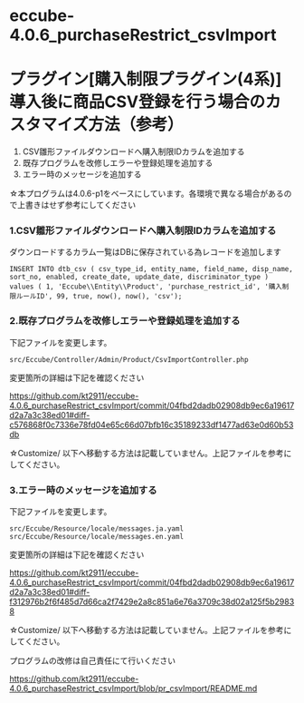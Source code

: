 # eccube-4.0.6_purchaseRestrict_csvImport

# プラグイン[購入制限プラグイン(4系)]導入後に商品CSV登録を行う場合のカスタマイズ方法（参考）
1. CSV雛形ファイルダウンロードへ購入制限IDカラムを追加する
2. 既存プログラムを改修しエラーや登録処理を追加する
3. エラー時のメッセージを追加する

☆本プログラムは4.0.6-p1をベースにしています。各環境で異なる場合があるので上書きはせず参考にしてください


### 1.CSV雛形ファイルダウンロードへ購入制限IDカラムを追加する
ダウンロードするカラム一覧はDBに保存されている為レコードを追加します
```
INSERT INTO dtb_csv ( csv_type_id, entity_name, field_name, disp_name, sort_no, enabled, create_date, update_date, discriminator_type ) values ( 1, 'Eccube\\Entity\\Product', 'purchase_restrict_id', '購入制限ルールID', 99, true, now(), now(), 'csv');
```


### 2.既存プログラムを改修しエラーや登録処理を追加する
下記ファイルを変更します。
```
src/Eccube/Controller/Admin/Product/CsvImportController.php
```
変更箇所の詳細は下記を確認ください

https://github.com/kt2911/eccube-4.0.6_purchaseRestrict_csvImport/commit/04fbd2dadb02908db9ec6a19617d2a7a3c38ed01#diff-c576868f0c7336e78fd04e65c66d07bfb16c35189233df1477ad63e0d60b53db

☆Customize/ 以下へ移動する方法は記載していません。上記ファイルを参考にしてください。


### 3.エラー時のメッセージを追加する
下記ファイルを変更します。
```
src/Eccube/Resource/locale/messages.ja.yaml
src/Eccube/Resource/locale/messages.en.yaml
```
変更箇所の詳細は下記を確認ください

https://github.com/kt2911/eccube-4.0.6_purchaseRestrict_csvImport/commit/04fbd2dadb02908db9ec6a19617d2a7a3c38ed01#diff-f312976b2f6f485d7d66ca2f7429e2a8c851a6e76a3709c38d02a125f5b29838

☆Customize/ 以下へ移動する方法は記載していません。上記ファイルを参考にしてください。


プログラムの改修は自己責任にて行いください

https://github.com/kt2911/eccube-4.0.6_purchaseRestrict_csvImport/blob/pr_csvImport/README.md

